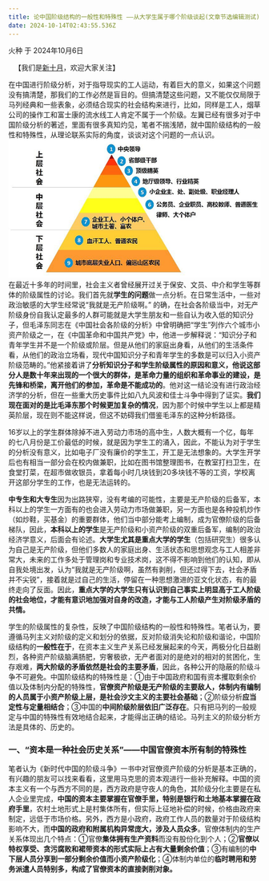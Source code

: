 ```yaml
---
title: 论中国阶级结构的一般性和特殊性 ——从大学生属于哪个阶级谈起(文章节选编辑测试)
date: 2024-10-14T02:43:55.536Z
---
```






火种 于 2024年10月6日

   【我们是[新十月](https://t.me/marxistnewoctober)，欢迎大家关注】  

   在中国进行阶级分析，对于指导现实的工人运动，有着巨大的意义，如果这个问题没有搞清楚，那我们的工作必然是盲目的。但搞清楚这些问题，又不能仅仅局限于马列经典和一些表象，必须结合现实的社会结构来进行，比如，同样是工人，烟草公司的操作工和富士康的流水线工人肯定不属于一个阶级。左翼已经有很多对于中国阶级分析的著述，里面有很多真知灼见，笔者不揣浅陋，就中国阶级结构的一般性和特殊性，从理论联系实际的角度，谈谈对这个问题的一点认识。
![1000027752.jpg](https://github.com/redstarrabbit/tinymind-blog/blob/main/assets/images/2024-10-14/1728873117970.jpg?raw=true)
在最近十多年的时间里，社会主义者曾经展开过关于保安、文员、中介和学生等群体的阶级属性的讨论。我们首先就**学生的问题**做一点分析。在日常生活中，一些对政治敏感的大学生经常说“我就是无产阶级啊。” 的确，在社会各阶级当中，对无产阶级身份自我认定最多的人群可能就是大学生朋友和一些自认为收入低的知识分子，但毛泽东同志在《中国社会各阶级的分析》中曾明确把“学生”列作六个城市小资产阶级之一，在《中国革命和中国共产党》中，他进一步解释说：“知识分子和青年学生并不是一个阶级或阶层。但是从他们的家庭出身看，从他们的生活条件看，从他们的政治立场看，现代中国知识分子和青年学生的多数是可以归入小资产阶级范畴的。”他紧接着讲了**分析知识分子和学生阶级属性的原因和意义，他说这部分人是数十年来出现的一个很大的群体，是革命力量的组织和革命事业的建设，是先锋和桥梁，离开他们的参加，革命是不能成功的**。他对这一结论没有进行政治经济学的分析，但在一些重大历史事件比如八九风波和佳士斗争中得到了证实。**我们现在面对的是比毛泽东那个时候更加复杂的情况**，因为那个时候中学生以上都是精英阶层，现在则不能这样说，但这不妨碍我们借鉴毛泽东的这种分析路径。

16岁以上的学生群体除掉不进入劳动力市场的高中生，人数大概有一个亿，每年的七八月份是工价最低的时候，就是因为学生工的涌入，因此，不能认为对于学生的分析没有意义，比如电子厂没有廉价的学生工，开工是无法想象的。大学生开学后也有相当一部分会在校内做兼职，比如在图书馆整理图书，在教室打扫卫生，在食堂打菜，在超市做收银员，拿着每小时几块钱到20多块钱不等的工资，学校离开这部分学生的工作，也是无法运转的。

 **中专生和大专生**因为出路狭窄，没有考编的可能性，主要是无产阶级的后备军，本科以上的学生一方面有的也会进入劳动力市场做兼职，另一方面也是各种投机炒作（如炒鞋，买基金）的重要群体，他们当中部分能考上编制，成为官僚阶级的后备梯队，因此，**本科以上的学生**是无产阶级和小资产阶级的双重后备军，编制的政治经济学意义，后面会有论述。**大学生尤其是重点大学的学生**（包括研究生）很多认为自己是无产阶级，但他们多数人的家庭出身、生活状态和思想观念与工人相差非常大，未来的工作多处于管理岗和专业技术岗，这不得不影响到他们的认知，即从自我处境出发，认为“我就是无产阶级啊，虽然有剥削，但还过得下去，社会矛盾并不尖锐”，接着就是过自己的生活，停留在一种思想激进的亚文化状态，有的最终走向了反面。因此，**重点大学的大学生只有认识到自己事实上明显高于工人阶级的社会地位，才能有意识地加强对自身的改造，才能与工人阶级产生对阶级矛盾的共情。**

学生的阶级属性的复杂性，反映了中国阶级结构的一般性和特殊性。笔者认为，要遵循马列主义对阶级的定义和划分的依据，反对阶级消失论和阶级和谐论，中国阶级结构的**一般性在于**，在资本主义生产关系已经发展起来的今天，两极分化日益剧烈，各种资产阶级脑满肠肥，穷奢极欲，无产者面对的是绝对的相对的贫困化，生存艰难，**两大阶级的矛盾依然是社会的主要矛盾**，因此，各种公开的隐蔽的阶级斗争不可避免。中国阶级结构的特殊性是：①由于中国政府和国有资本攫取剩余价值以及体制内分配的特殊性，**官僚资产阶级是无产阶级的主要敌人，体制内有编制的人员属于小资产阶级上层，是社会沙文主义的主要社会基础**；②阶级分析**应当定性与定量相结合**；③中国的**中间阶级阶层依旧广泛存在**。只有把马列的一般规定与中国的特殊性有效地结合起来，才能得出正确的结论。马列主义的阶级分析方法是具体的、历史的。

### 一、“资本是一种社会历史关系”——中国官僚资本所有制的特殊性

笔者认为《新时代中国的阶级斗争》一书中对官僚资产阶级的分析是基本正确的，有兴趣的朋友可以找来看看，这里用马克思的资本观进行一些补充解释。中国的资本主义有一个与西方不同的是，西方政府是守夜人的角色，其阶级分化主要是在私人企业里完成，**中国的资本主要掌握在官僚手里，特别是银行和土地基本掌握在政府手里**，农村土地形式上是村集体所有，但实际上征地补偿的时候，价格由政府来制定，远低于市场价格。另外，西方是小政府，政府工作人员的数量对于阶级结构影响不大，而**中国的政府和附属机构异常庞大，涉及人员众多**。官僚体制内的生产关系体现出几个特点：①官僚**集体拥有生产资料**而没有股份化到个人；②**官僚以特权享受、贪污腐败和裙带资本的形式实际上占有大量剩余价值**；③有编制的**中下层人员分享到一部分剩余价值而小资产阶级化**；④体制内单位的**临时聘用和劳务派遣人员特别多，构成了官僚资本的直接剥削对象。**




